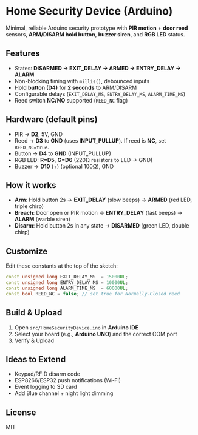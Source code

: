 
# Home Security Device (Arduino)

Minimal, reliable Arduino security prototype with **PIR motion** + **door reed** sensors, **ARM/DISARM hold button**, **buzzer siren**, and **RGB LED** status.

## Features
- States: **DISARMED → EXIT_DELAY → ARMED → ENTRY_DELAY → ALARM**
- Non-blocking timing with `millis()`, debounced inputs
- Hold **button (D4)** for **2 seconds** to ARM/DISARM
- Configurable delays (`EXIT_DELAY_MS`, `ENTRY_DELAY_MS`, `ALARM_TIME_MS`)
- Reed switch **NC/NO** supported (`REED_NC` flag)

## Hardware (default pins)
- PIR → **D2**, 5V, GND
- Reed → **D3** to **GND** (uses **INPUT_PULLUP**). If reed is **NC**, set `REED_NC=true`.
- Button → **D4** to **GND** (INPUT_PULLUP)
- RGB LED: **R=D5**, **G=D6** (220Ω resistors to LED → GND)
- Buzzer → **D10** (+) (optional 100Ω), GND

## How it works
- **Arm**: Hold button 2s → **EXIT_DELAY** (slow beeps) → **ARMED** (red LED, triple chirp)
- **Breach**: Door open or PIR motion → **ENTRY_DELAY** (fast beeps) → **ALARM** (warble siren)
- **Disarm**: Hold button 2s in any state → **DISARMED** (green LED, double chirp)

## Customize
Edit these constants at the top of the sketch:
```cpp
const unsigned long EXIT_DELAY_MS  = 15000UL;
const unsigned long ENTRY_DELAY_MS = 10000UL;
const unsigned long ALARM_TIME_MS  = 60000UL;
const bool REED_NC = false; // set true for Normally-Closed reed
```

## Build & Upload
1. Open `src/HomeSecurityDevice.ino` in **Arduino IDE**
2. Select your board (e.g., **Arduino UNO**) and the correct COM port
3. Verify & Upload

## Ideas to Extend
- Keypad/RFID disarm code
- ESP8266/ESP32 push notifications (Wi‑Fi)
- Event logging to SD card
- Add Blue channel + night light dimming

## License
MIT
